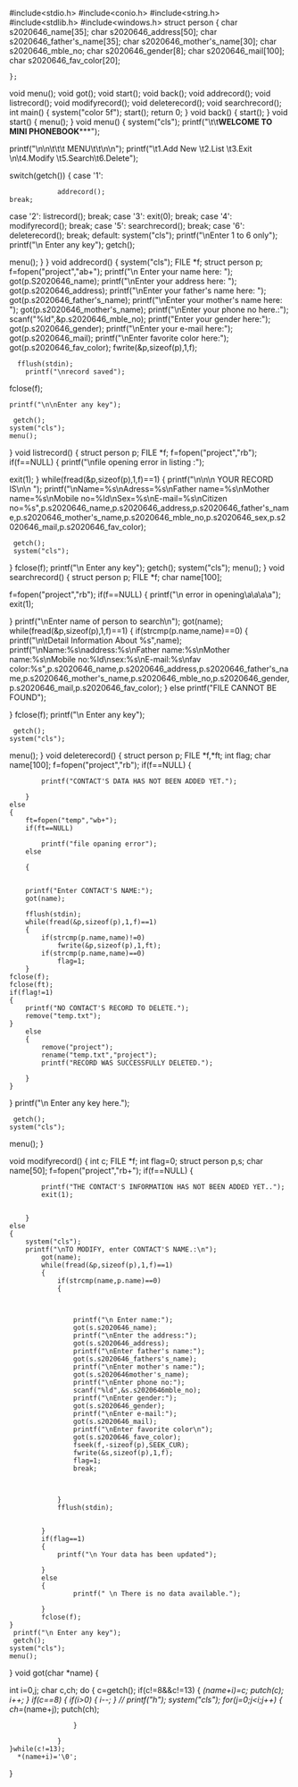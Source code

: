 #include<stdio.h>
#include<conio.h>
#include<string.h>
#include<stdlib.h>
#include<windows.h>
struct person
{
    char s2020646_name[35];
    char s2020646_address[50];
     char s2020646_father's_name[35];
     char s2020646_mother's_name[30];
     char s2020646_mble_no;
    char s2020646_gender[8];
    char s2020646_mail[100];
    char s2020646_fav_color[20];

    };
void menu();
void got();
void start();
void back();
void addrecord();
void listrecord();
void modifyrecord();
void deleterecord();
void searchrecord();
int main()
{
    system("color 5f");
    start();
    return 0;
}
void back()
{
    start();
}
void start()
{
    menu();
}
void menu()
{
    system("cls");
printf("\t\t**********WELCOME TO MINI PHONEBOOK*************");

printf("\n\n\t\t\t  MENU\t\t\n\n");
printf("\t1.Add New   \t2.List   \t3.Exit  \n\t4.Modify \t5.Search\t6.Delete");

switch(getch())
{
    case '1':

                addrecord();
    break;
   case '2': listrecord();
    break;
    case '3': exit(0);
    break;
    case '4': modifyrecord();
    break;
    case '5': searchrecord();
    break;
    case '6': deleterecord();
    break;
    default:
                system("cls");
                printf("\nEnter 1 to 6 only");
                printf("\n Enter any key");
                getch();

menu();
}
}
        void addrecord()
{
        system("cls");
        FILE *f;
        struct person p;
        f=fopen("project","ab+");
        printf("\n Enter your name here: ");
        got(p.S2020646_name);
        printf("\nEnter your address here: ");
        got(p.s2020646_address);
        printf("\nEnter your father's name here: ");
        got(p.s2020646_father's_name);
        printf("\nEnter your mother's name here: ");
        got(p.s2020646_mother's_name);
        printf("\nEnter your phone no here.:");
        scanf("%ld",&p.s2020646_mble_no);
        printf("Enter your gender here:");
        got(p.s2020646_gender);
        printf("\nEnter your e-mail here:");
         got(p.s2020646_mail);
        printf("\nEnter favorite color here:");
        got(p.s2020646_fav_color);
        fwrite(&p,sizeof(p),1,f);

      fflush(stdin);
        printf("\nrecord saved");

fclose(f);

    printf("\n\nEnter any key");

	 getch();
    system("cls");
    menu();
}
void listrecord()
{
    struct person p;
    FILE *f;
f=fopen("project","rb");
if(f==NULL)
{
printf("\nfile opening error in listing :");

exit(1);
}
while(fread(&p,sizeof(p),1,f)==1)
{
     printf("\n\n\n YOUR RECORD IS\n\n ");
        printf("\nName=%s\nAdress=%s\nFather name=%s\nMother name=%s\nMobile no=%ld\nSex=%s\nE-mail=%s\nCitizen no=%s",p.s2020646_name,p.s2020646_address,p.s2020646_father's_name,p.s2020646_mother's_name,p.s2020646_mble_no,p.s2020646_sex,p.s2020646_mail,p.s2020646_fav_color);

	 getch();
	 system("cls");
}
fclose(f);
 printf("\n Enter any key");
 getch();
    system("cls");
menu();
}
void searchrecord()
{
    struct person p;
FILE *f;
char name[100];

f=fopen("project","rb");
if(f==NULL)
{
    printf("\n error in opening\a\a\a\a");
    exit(1);

}
printf("\nEnter name of person to search\n");
got(name);
while(fread(&p,sizeof(p),1,f)==1)
{
    if(strcmp(p.name,name)==0)
    {
        printf("\n\tDetail Information About %s",name);
        printf("\nName:%s\naddress:%s\nFather name:%s\nMother name:%s\nMobile no:%ld\nsex:%s\nE-mail:%s\nfav color:%s",p.s2020646_name,p.s2020646_address,p.s2020646_father's_name,p.s2020646_mother's_name,p.s2020646_mble_no,p.s2020646_gender,p.s2020646_mail,p.s2020646_fav_color);
    }
        else
        printf("FILE CANNOT BE FOUND");

}
 fclose(f);
  printf("\n Enter any key");

	 getch();
    system("cls");
menu();
}
void deleterecord()
{
    struct person p;
    FILE *f,*ft;
	int flag;
	char name[100];
	f=fopen("project","rb");
	if(f==NULL)
		{

			printf("CONTACT'S DATA HAS NOT BEEN ADDED YET.");

		}
	else
	{
		ft=fopen("temp","wb+");
		if(ft==NULL)

            printf("file opaning error");
		else

        {


		printf("Enter CONTACT'S NAME:");
		got(name);

		fflush(stdin);
		while(fread(&p,sizeof(p),1,f)==1)
		{
			if(strcmp(p.name,name)!=0)
				fwrite(&p,sizeof(p),1,ft);
			if(strcmp(p.name,name)==0)
                flag=1;
		}
	fclose(f);
	fclose(ft);
	if(flag!=1)
	{
		printf("NO CONTACT'S RECORD TO DELETE.");
		remove("temp.txt");
	}
		else
		{
			remove("project");
			rename("temp.txt","project");
			printf("RECORD WAS SUCCESSFULLY DELETED.");

		}
	}
}
 printf("\n Enter any key here.");

	 getch();
    system("cls");
menu();
}

void modifyrecord()
{
    int c;
    FILE *f;
    int flag=0;
    struct person p,s;
	char  name[50];
	f=fopen("project","rb+");
	if(f==NULL)
		{

			printf("THE CONTACT'S INFORMATION HAS NOT BEEN ADDED YET..");
			exit(1);


		}
	else
	{
	    system("cls");
		printf("\nTO MODIFY, enter CONTACT'S NAME.:\n");
            got(name);
            while(fread(&p,sizeof(p),1,f)==1)
            {
                if(strcmp(name,p.name)==0)
                {



                    printf("\n Enter name:");
                    got(s.s2020646_name);
                    printf("\nEnter the address:");
                    got(s.s2020646_address);
                    printf("\nEnter father's name:");
                    got(s.s2020646_fathers's_name);
                    printf("\nEnter mother's name:");
                    got(s.s2020646mother's_name);
                    printf("\nEnter phone no:");
                    scanf("%ld",&s.s2020646mble_no);
                    printf("\nEnter gender:");
                    got(s.s2020646_gender);
                    printf("\nEnter e-mail:");
                    got(s.s2020646_mail);
                    printf("\nEnter favorite color\n");
                    got(s.s2020646_fave_color);
                    fseek(f,-sizeof(p),SEEK_CUR);
                    fwrite(&s,sizeof(p),1,f);
                    flag=1;
                    break;



                }
                fflush(stdin);


            }
            if(flag==1)
            {
                printf("\n Your data has been updated");

            }
            else
            {
                    printf(" \n There is no data available.");

            }
            fclose(f);
	}
	 printf("\n Enter any key");
	 getch();
    system("cls");
	menu();

}
void got(char *name)
{

   int i=0,j;
    char c,ch;
    do
    {
        c=getch();
                if(c!=8&&c!=13)
                {
                    *(name+i)=c;
                        putch(c);
                        i++;
                }
                if(c==8)
                {
                    if(i>0)
                    {
                        i--;
                    }
                   // printf("h");
                    system("cls");
                    for(j=0;j<i;j++)
                    {
                        ch=*(name+j);
                        putch(ch);

                    }

                }
    }while(c!=13);
      *(name+i)='\0';
}
